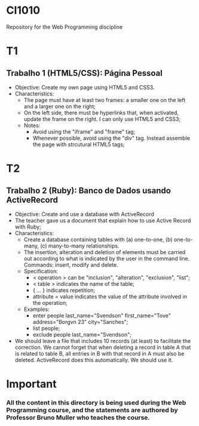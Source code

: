 # CI1010

Repository for the Web Programming discipline

# T1

## Trabalho 1 (HTML5/CSS): Página Pessoal

-   Objective: Create my own page using HTML5 and CSS3.
-   Characteristics:
    -   The page must have at least two frames: a smaller one on the left and a larger one on the right;
    -   On the left side, there must be hyperlinks that, when activated, update the frame on the right. I can only use HTML5 and CSS3;
    -   Notes:
        -   Avoid using the "iframe" and "frame" tag;
        -   Whenever possible, avoid using the "div" tag. Instead assemble the page with strcutural HTML5 tags;

# T2

## Trabalho 2 (Ruby): Banco de Dados usando ActiveRecord

-   Objective: Create and use a database with ActiveRecord
-   The teacher gave us a document that explain how to use Active Record with Ruby;
-   Characteristics:
    -   Create a database containing tables with (a) one-to-one, (b) one-to-many, (c) many-to-many relationships.
    -   The insertion, alteration and deletion of elements must be carried out according to what is indicated by the user in the command line. Commands: insert, modify and delete.
    -   Specification:
        -   < operation > can be "inclusion", "alteration", "exclusion", "list";
        -   < table > indicates the name of the table;
        -   { ... } indicates repetition;
        -   attribute = value indicates the value of the attribute involved in the operation;
    -   Examples:
        -   enter people last_name="Svendson" first_name="Tove" address="Borgvn 23" city="Sanches";
        -   list people;
        -   exclude people last_name="Svendson";
-   We should leave a file that includes 10 records (at least) to facilitate the correction. We cannot forget that when deleting a record in table A that is related to table B, all entries in B with that record in A must also be deleted. ActiveRecord does this automatically. We should use it.

# Important

### All the content in this directory is being used during the Web Programming course, and the statements are authored by Professor Bruno Muller who teaches the course.
